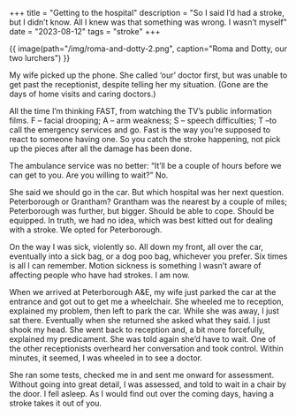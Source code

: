 +++
title = "Getting to the hospital"
description = "So I said I’d had a stroke, but I didn’t know. All I knew was that something was wrong. I wasn’t myself"
date = "2023-08-12"
tags = "stroke"
+++

{{ image(path="/img/roma-and-dotty-2.png", caption="Roma and Dotty, our two lurchers") }}

My wife picked up the phone. She called ‘our’ doctor first, but was unable to get past the receptionist, despite telling her my situation. (Gone are the days of home visits and caring doctors.)

All the time I’m thinking FAST, from watching the TV’s public information films. F – facial drooping; A – arm weakness; S – speech difficulties; T –to call the emergency services and go. Fast is the way you’re supposed to react to someone having one. So you catch the stroke happening, not pick up the pieces after all the damage has been done.

The ambulance service was no better: “It’ll be a couple of hours before we can get to you. Are you willing to wait?” No.

She said we should go in the car. But which hospital was her next question. Peterborough or Grantham? Grantham was the nearest by a couple of miles; Peterborough was further, but bigger. Should be able to cope. Should be equipped. In truth, we had no idea, which was best kitted out for dealing with a stroke. We opted for Peterborough.

On the way I was sick, violently so. All down my front, all over the car, eventually into a sick bag, or a dog poo bag, whichever you prefer. Six times is all I can remember. Motion sickness is something I wasn’t aware of affecting people who have had strokes. I am now.

When we arrived at Peterborough A&E, my wife just parked the car at the entrance and got out to get me a wheelchair. She wheeled me to reception, explained my problem, then left to park the car. While she was away, I just sat there. Eventually when she returned she asked what they said. I just shook my head. She went back to reception and, a bit more forcefully, explained my predicament. She was told again she’d have to wait. One of the other receptionists overheard her conversation and took control. Within minutes, it seemed, I was wheeled in to see a doctor.

She ran some tests, checked me in and sent me onward for assessment. Without going into great detail, I was assessed, and told to wait in a chair by the door. I fell asleep. As I would find out over the coming days, having a stroke takes it out of you.